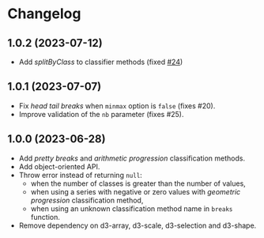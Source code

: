 # Changelog

## 1.0.2 (2023-07-12)

- Add *splitByClass* to classifier methods (fixed [#24](https://github.com/riatelab/statsbreaks/issues/24))

## 1.0.1 (2023-07-07)

- Fix *head tail breaks* when `minmax` option is `false` (fixes #20).
- Improve validation of the `nb` parameter (fixes #25).

## 1.0.0 (2023-06-28)

- Add *pretty breaks* and *arithmetic progression* classification methods.
- Add object-oriented API.
- Throw error instead of returning `null`:
  - when the number of classes is greater than the number of values,
  - when using a series with negative or zero values with *geometric progression* classification method,
  - when using an unknown classification method name in `breaks` function.
- Remove dependency on d3-array, d3-scale, d3-selection and d3-shape.
